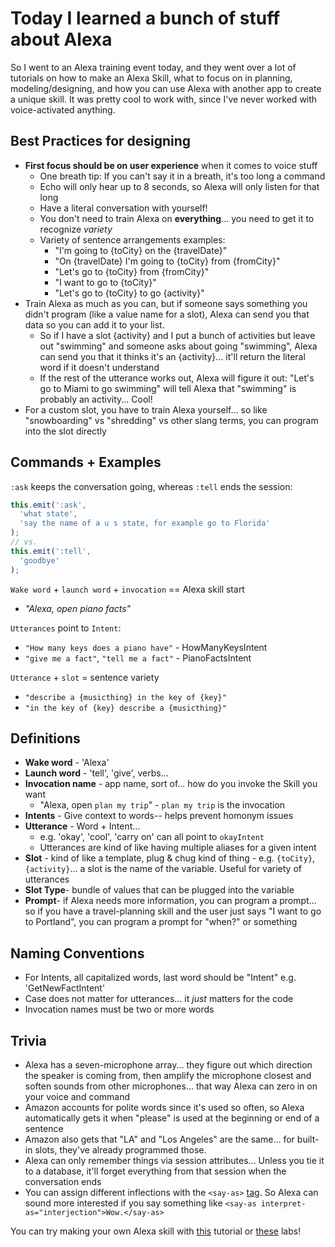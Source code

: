# Today I learned a bunch of stuff about Alexa
So I went to an Alexa training event today, and they went over a lot of tutorials on how to make an Alexa Skill, what to focus on in planning, modeling/designing, and how you can use Alexa with another app to create a unique skill. It was pretty cool to work with, since I've never worked with voice-activated anything.

## Best Practices for designing
-   **First focus should be on user experience** when it comes to voice stuff
    -   One breath tip: If you can't say it in a breath, it's too long a command
    -   Echo will only hear up to 8 seconds, so Alexa will only listen for that long
    -   Have a literal conversation with yourself!
    -   You don't need to train Alexa on **everything**... you need to get it to recognize _variety_
    -   Variety of sentence arrangements examples:
        -   "I'm going to {toCity} on the {travelDate}"
        -   "On {travelDate} I'm going to {toCity} from {fromCity}"
        -   "Let's go to {toCity} from {fromCity}"
        -   "I want to go to {toCity}"
        -   "Let's go to {toCity} to go {activity}"
-   Train Alexa as much as you can, but if someone says something you didn't program (like a value name for a slot), Alexa can send you that data so you can add it to your list.
    -   So if I have a slot {activity} and I put a bunch of activities but leave out "swimming" and someone asks about going "swimming", Alexa can send you that it thinks it's an {activity}... it'll return the literal word if it doesn't understand
    -   If the rest of the utterance works out, Alexa will figure it out: "Let's go to Miami to go swimming" will tell Alexa that "swimming" is probably an activity... Cool!
-   For a custom slot, you have to train Alexa yourself... so like "snowboarding" vs "shredding" vs other slang terms, you can program into the slot directly

## Commands + Examples
`:ask` keeps the conversation going, whereas `:tell` ends the session:
```js
this.emit(':ask',
  'what state',
  'say the name of a u s state, for example go to Florida'
);
// vs.
this.emit(':tell',
  'goodbye'
);
```
`Wake word` + `launch word` + `invocation` == Alexa skill start
-   _"Alexa, open piano facts"_

`Utterances` point to `Intent`:
-   `"How many keys does a piano have"` - HowManyKeysIntent
-   `"give me a fact"`, `"tell me a fact"` - PianoFactsIntent

`Utterance` + `slot` = sentence variety
-   `"describe a {musicthing} in the key of {key}"`
-   `"in the key of {key} describe a {musicthing}"`

## Definitions
-   **Wake word** - 'Alexa'
-   **Launch word** - 'tell', 'give', verbs...
-   **Invocation name** - app name, sort of... how do you invoke the Skill you want
    -   "Alexa, open `plan my trip`" - `plan my trip` is the invocation
-   **Intents** - Give context to words-- helps prevent homonym issues
-   **Utterance** - Word + Intent...
    -   e.g. 'okay', 'cool', 'carry on' can all point to `okayIntent`
    -   Utterances are kind of like having multiple aliases for a given intent
-   **Slot** - kind of like a template, plug & chug kind of thing - e.g. `{toCity}`, `{activity}`... a slot is the name of the variable. Useful for variety of utterances
-   **Slot Type**- bundle of values that can be plugged into the variable
-   **Prompt**- if Alexa needs more information, you can program a prompt... so if you have a travel-planning skill and the user just says "I want to go to Portland", you can program a prompt for "when?" or something

## Naming Conventions
-   For Intents, all capitalized words, last word should be "Intent" e.g. 'GetNewFactIntent'
-   Case does not matter for utterances... it _just_ matters for the code
-   Invocation names must be two or more words

## Trivia
-   Alexa has a seven-microphone array... they figure out which direction the speaker is coming from, then amplify the microphone closest and soften sounds from other microphones... that way Alexa can zero in on your voice and command
-   Amazon accounts for polite words since it's used so often, so Alexa automatically gets it when "please" is used at the beginning or end of a sentence
-   Amazon also gets that "LA" and "Los Angeles" are the same... for built-in slots, they've already programmed those.
-   Alexa can only remember things via session attributes... Unless you tie it to a database, it'll forget everything from that session when the conversation ends
-   You can assign different inflections with the `<say-as>` [tag](https://developer.amazon.com/public/solutions/alexa/alexa-skills-kit/docs/speech-synthesis-markup-language-ssml-reference#say-as). So Alexa can sound more interested if you say something like `<say-as interpret-as="interjection">Wow.</say-as>`

You can try making your own Alexa skill with [this](https://developer.amazon.com/alexa-skills-kit/tutorials/fact-skill-1) tutorial or [these](https://github.com/alexa/alexa-cookbook/tree/master/labs) labs!

